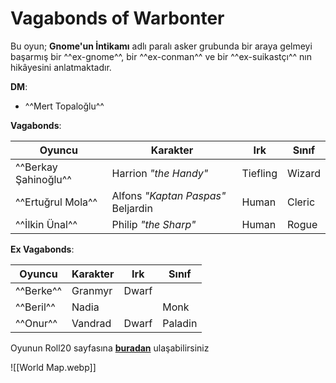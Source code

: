 # Vagabonds of Warbonter

Bu oyun; **Gnome'un İntikamı** adlı paralı asker grubunda bir araya gelmeyi başarmış bir ^^ex-gnome^^, bir ^^ex-conman^^ ve bir ^^ex-suikastçı^^ nın hikâyesini anlatmaktadır.

**DM**:

- ^^Mert Topaloğlu^^

**Vagabonds**:

| Oyuncu | Karakter | Irk | Sınıf |
|---|---|---|---|
| ^^Berkay Şahinoğlu^^ | Harrion *"the Handy"* | Tiefling | Wizard |
| ^^Ertuğrul Mola^^ | Alfons *"Kaptan Paspas"* Beljardin | Human | Cleric |
| ^^İlkin Ünal^^ | Philip *"the Sharp"* | Human | Rogue |

**Ex Vagabonds**:

| Oyuncu | Karakter | Irk | Sınıf |
|---|---|---|---|
| ^^Berke^^ | Granmyr | Dwarf |  |
| ^^Beril^^ | Nadia |  | Monk |
| ^^Onur^^ | Vandrad | Dwarf | Paladin |

Oyunun Roll20 sayfasına **[buradan](https://app.roll20.net/campaigns/details/5930132/a-d-and-d-game)** ulaşabilirsiniz

![[World Map.webp]]